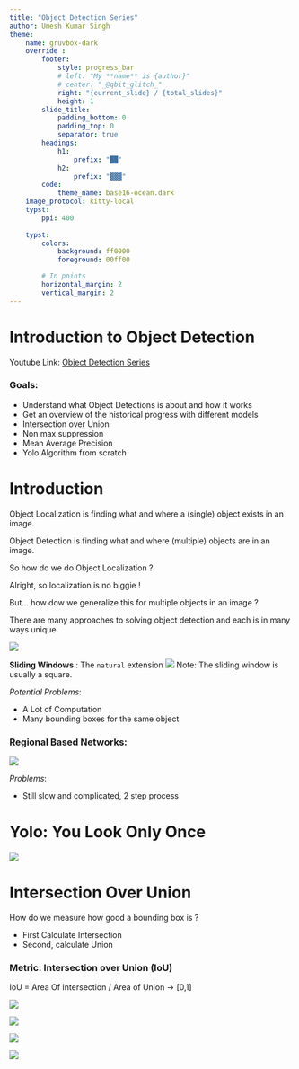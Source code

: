 ```yaml
---
title: "Object Detection Series"
author: Umesh Kumar Singh
theme: 
    name: gruvbox-dark
    override :
        footer:
            style: progress_bar
            # left: "My **name** is {author}"
            # center: "_@qbit_glitch_"
            right: "{current_slide} / {total_slides}"
            height: 1
        slide_title:
            padding_bottom: 0
            padding_top: 0
            separator: true
        headings:
            h1:
                prefix: "██"
            h2:
                prefix: "▓▓▓"
        code:
            theme_name: base16-ocean.dark
    image_protocol: kitty-local
    typst:
        ppi: 400
    
    typst:
        colors:
            background: ff0000
            foreground: 00ff00

        # In points
        horizontal_margin: 2
        vertical_margin: 2
---
```


Introduction to Object Detection
===

Youtube Link: [Object Detection Series](./https://www.youtube.com/playlist?list=PLhhyoLH6Ijfw0TpCTVTNk42NN08H6UvNq)

### Goals:
- Understand what Object Detections is about and how it works
- Get an overview of the historical progress with different models
- Intersection over Union
- Non max suppression
- Mean Average Precision
- Yolo Algorithm from scratch
<!-- end_slide -->

Introduction
===

Object Localization is finding what and where a (single) object exists in an image.

Object Detection is finding what and where (multiple) objects are in an image.

So how do we do Object Localization ? 

Alright, so localization is no biggie !

But... how dow we generalize this for multiple objects in an image ?

There are many approaches to solving object detection and each is in many ways unique.

![](./notes_ss/localization.png)


<!-- end_slide -->


**Sliding Windows** : The `natural` extension
![](./notes_ss/sliding_window_.png)
Note: The sliding window is usually a square.

*Potential Problems*:
- A Lot of Computation
- Many bounding boxes for the same object

<!-- end_slide -->

### Regional Based Networks:

![](./notes_ss/region_based_networks.png)

*Problems*:
- Still slow and complicated, 2 step process

<!-- end_slide -->

Yolo: You Look Only Once
===

![](./notes_ss/yolo.png)

<!-- end_slide -->

Intersection Over Union
===

How do we measure how good a bounding box is ?
- First Calculate Intersection
- Second, calculate Union

### Metric: Intersection over Union (IoU)

IoU = Area Of Intersection / Area of Union      -> [0,1] 

![](./notes_ss/iou.png)

![](./notes_ss/iou2.png)


<!-- end_slide -->

![](./notes_ss/iou3.png)

![](./notes_ss/iou_formula.png)